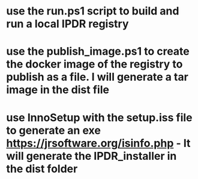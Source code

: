 # use the run.ps1 script to build and run a local IPDR registry
# use the publish_image.ps1 to create the docker image of the registry to publish as a file. I will generate a tar image in the dist file
# use InnoSetup with the setup.iss file to generate an exe https://jrsoftware.org/isinfo.php - It will generate the IPDR_installer in the dist folder